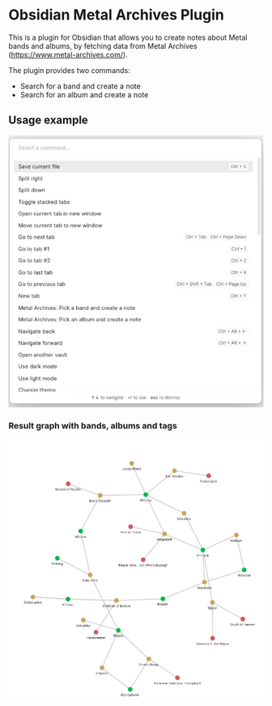 # Obsidian Metal Archives Plugin

This is a plugin for Obsidian that allows you to create notes about Metal bands and albums, by fetching data from Metal Archives (https://www.metal-archives.com/).

The plugin provides two commands:
- Search for a band and create a note
- Search for an album and create a note

## Usage example

![](docs/_media/usage.gif)

### Result graph with bands, albums and tags
![](docs/_media/graph.png) 

